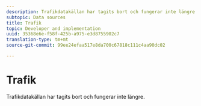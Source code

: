 ```yaml
---
description: Trafikdatakällan har tagits bort och fungerar inte längre.
subtopic: Data sources
title: Trafik
topic: Developer and implementation
uuid: 35368e6e-f58f-425b-a975-e3d8755902c7
translation-type: tm+mt
source-git-commit: 99ee24efaa517e8da700c67818c111c4aa90dc02

---
```



# Trafik

Trafikdatakällan har tagits bort och fungerar inte längre.
